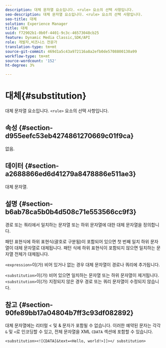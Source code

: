 ```yaml
---
description: 대체 문자열 요소입니다. <rule> 요소의 선택 사항입니다.
seo-description: 대체 문자열 요소입니다. <rule> 요소의 선택 사항입니다.
seo-title: 대체
solution: Experience Manager
title: 대체
uuid: f72902b1-0b0f-4401-9c3c-46573048cb25
feature: Dynamic Media Classic,SDK/API
role: 개발자,비즈니스 전문가
translation-type: tm+mt
source-git-commit: 469d1a5c43a972116a8a2efb0de5708800130a99
workflow-type: tm+mt
source-wordcount: '152'
ht-degree: 3%

---
```



# 대체{#substitution}

대체 문자열 요소입니다. `<rule>` 요소의 선택 사항입니다.

## 속성 {#section-d955eefc53eb4274861270669c01f9ca}

없음.

## 데이터 {#section-a2688866ed6d41279a8478886e511ae3}

대체 문자열.

## 설명 {#section-b6ab78ca5b0b4d508c71e553566cc9f3}

경로 또는 쿼리에서 일치하는 문자열 또는 하위 문자열에 대한 대체 문자열을 정의합니다.

패턴 표현식에 하위 표현식(괄호로 구분됨)이 포함되어 있으면 첫 번째 일치 하위 문자열이 대체 문자열로 대체됩니다. 패턴 식에 하위 표현식이 포함되지 않으면 일치하는 문자열 전체가 대체됩니다.

`<expression>`이(가) 비어 있거나 없는 경우 대체 문자열이 경로나 쿼리에 추가됩니다.

`<substitution>`이(가) 비어 있으면 일치하는 문자열 또는 하위 문자열이 제거됩니다. `<substitution>`이(가) 지정되지 않은 경우 경로 또는 쿼리 문자열이 수정되지 않습니다.

## 참고 {#section-90fe89bb17a04804b7ff3c93df082892}

대체 문자열에는 리터럴 &lt; 및 &amp; 문자가 포함될 수 없습니다. 이러한 예약된 문자는 각각 `&` 및 `<`로 인코딩할 수 있고, 전체 문자열을 XML `CDATA` 섹션에 포함할 수 있습니다.

`<substitution><![CDATA[&text=<Hello, world!>]]></ substitution>`
